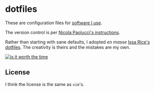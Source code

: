# dotfiles

These are configuration files for [software I use](http://coltongrainger.com/software). 

The version control is per [Nicola Paolucci's instructions](https://developer.atlassian.com/blog/2016/02/best-way-to-store-dotfiles-git-bare-repo/).

Rather than starting with sane defaults, I adopted *en masse* [Issa Rice's dotfiles](https://github.com/riceissa/dotfiles). The creativity is theirs and the mistakes are my own.

[![is it worth the time](https://imgs.xkcd.com/comics/is_it_worth_the_time.png)](https://xkcd.com/1205/)

## License

I think the license is the same as `vim`'s.
